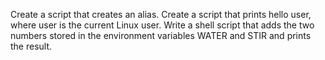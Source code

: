 Create a script that creates an alias.
Create a script that prints hello user, where user is the current Linux user.
Write a shell script that adds the two numbers stored in the environment variables WATER and STIR and prints the result.

